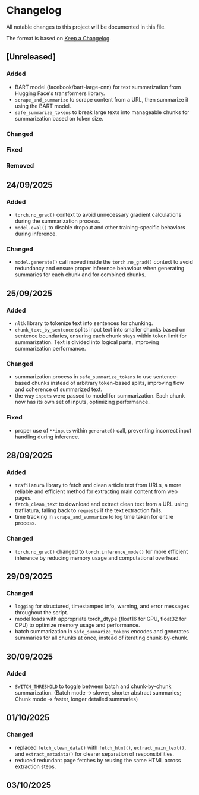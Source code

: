# Changelog

All notable changes to this project will be documented in this file.

The format is based on [Keep a Changelog](https://keepachangelog.com/en/1.1.0/).

## [Unreleased]

### Added

- BART model (facebook/bart-large-cnn) for text summarization from Hugging Face's transformers library.
- `scrape_and_summarize` to scrape content from a URL, then summarize it using the BART model.
- `safe_summarize_tokens` to break large texts into manageable chunks for summarization based on token size.

### Changed

### Fixed

### Removed

## 24/09/2025

### Added

- `torch.no_grad()` context to avoid unnecessary gradient calculations during the summarization process.
- `model.eval()` to disable dropout and other training-specific behaviors during inference.

### Changed

- `model.generate()` call moved inside the `torch.no_grad()` context to avoid redundancy and ensure proper inference behaviour when generating summaries for each chunk and for combined chunks.

## 25/09/2025

### Added

- `nltk` library to tokenize text into sentences for chunking.
- `chunk_text_by_sentence` splits input text into smaller chunks based on sentence boundaries, ensuring each chunk stays within token limit for summarization. Text is divided into logical parts, improving summarization performance.

### Changed

- summarization process in `safe_summarize_tokens` to use sentence-based chunks instead of arbitrary token-based splits, improving flow and coherence of summarized text.
- the way `inputs` were passed to model for summarization. Each chunk now has its own set of inputs, optimizing performance.

### Fixed

- proper use of `**inputs` within `generate()` call, preventing incorrect input handling during inference.

## 28/09/2025

### Added

- `trafilatura` library to fetch and clean article text from URLs, a more reliable and efficient method for extracting main content from web pages.
- `fetch_clean_text` to download and extract clean text from a URL using trafilatura, falling back to `requests` if the text extraction fails.
- time tracking in `scrape_and_summarize` to log time taken for entire process.

### Changed

- `torch.no_grad()` changed to `torch.inference_mode()` for more efficient inference by reducing memory usage and computational overhead.

## 29/09/2025

### Changed

- `logging` for structured, timestamped info, warning, and error messages throughout the script.
- model loads with appropriate torch_dtype (float16 for GPU, float32 for CPU) to optimize memory usage and performance.
- batch summarization in `safe_summarize_tokens` encodes and generates summaries for all chunks at once, instead of iterating chunk-by-chunk.

## 30/09/2025

### Added

- `SWITCH_THRESHOLD` to toggle between batch and chunk-by-chunk summarization. (Batch mode → slower, shorter abstract summaries; Chunk mode → faster, longer detailed summaries)

## 01/10/2025

### Changed

- replaced `fetch_clean_data()` with `fetch_html()`, `extract_main_text()`, and `extract_metadata()` for clearer separation of responsibilities.
- reduced redundant page fetches by reusing the same HTML across extraction steps.

## 03/10/2025